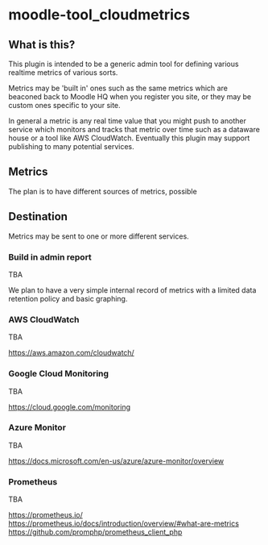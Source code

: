 # moodle-tool_cloudmetrics

## What is this?

This plugin is intended to be a generic admin tool for defining various realtime metrics of various sorts. 

Metrics may be 'built in' ones such as the same metrics which are beaconed back to Moodle HQ when you register you site, or they may be custom ones specific to your site.

In general a metric is any real time value that you might push to another service which monitors and tracks that metric over time such as a dataware house or a tool like AWS CloudWatch. Eventually this plugin may support publishing to many potential services.

## Metrics

The plan is to have different sources of metrics, possible


## Destination

Metrics may be sent to one or more different services.

### Build in admin report

TBA

We plan to have a very simple internal record of metrics with a limited data retention policy and basic graphing.


### AWS CloudWatch

TBA

https://aws.amazon.com/cloudwatch/

### Google Cloud Monitoring

TBA

https://cloud.google.com/monitoring

### Azure Monitor

TBA

https://docs.microsoft.com/en-us/azure/azure-monitor/overview


### Prometheus

TBA

https://prometheus.io/
https://prometheus.io/docs/introduction/overview/#what-are-metrics
https://github.com/promphp/prometheus_client_php

